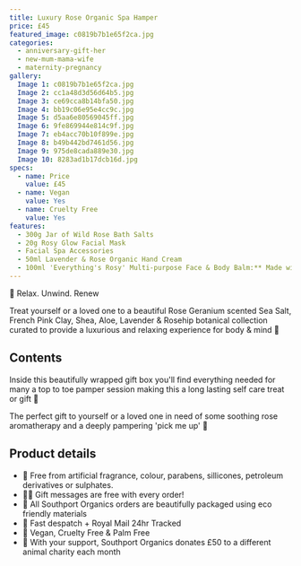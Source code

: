```yaml
---
title: Luxury Rose Organic Spa Hamper
price: £45
featured_image: c0819b7b1e65f2ca.jpg
categories:
  - anniversary-gift-her
  - new-mum-mama-wife
  - maternity-pregnancy
gallery:
  Image 1: c0819b7b1e65f2ca.jpg
  Image 2: cc1a48d3d56d64b5.jpg
  Image 3: ce69cca8b14bfa50.jpg
  Image 4: bb19c06e95e4cc9c.jpg
  Image 5: d5aa6e80569045ff.jpg
  Image 6: 9fe869944e814c9f.jpg
  Image 7: eb4acc70b10f899e.jpg
  Image 8: b49b442bd7461d56.jpg
  Image 9: 975de8cada889e30.jpg
  Image 10: 8283ad1b17dcb16d.jpg
specs:
  - name: Price
    value: £45
  - name: Vegan
    value: Yes
  - name: Cruelty Free
    value: Yes
features:
  - 300g Jar of Wild Rose Bath Salts
  - 20g Rosy Glow Facial Mask
  - Facial Spa Accessories
  - 50ml Lavender & Rose Organic Hand Cream
  - 100ml 'Everything's Rosy' Multi-purpose Face & Body Balm:** Made with Organic Shea Butter, Almond Oil, and Vitamin E, this versatile balm nourishes and revitalizes both face and body, leaving skin feeling super soft and pampered.
---
```


🌸 Relax. Unwind. Renew

Treat yourself or a loved one to a beautiful Rose Geranium scented Sea Salt, French Pink Clay, Shea, Aloe, Lavender & Rosehip botanical collection curated to provide a luxurious and relaxing experience for body & mind 🛁

## Contents

Inside this beautifully wrapped gift box you'll find everything needed for many a top to toe pamper session making this a long lasting self care treat or gift 🌸

The perfect gift to yourself or a loved one in need of some soothing rose aromatherapy and a deeply pampering 'pick me up' 🌹

## Product details

- 🍊 Free from artificial fragrance, colour, parabens, sillicones, petroleum derivatives or sulphates.
- ✍🏼 Gift messages are free with every order!
- 🌿 All Southport Organics orders are beautifully packaged using eco friendly materials
- 📮 Fast despatch + Royal Mail 24hr Tracked
- 🐰 Vegan, Cruelty Free & Palm Free
- 🐾 With your support, Southport Organics donates £50 to a different animal charity each month
